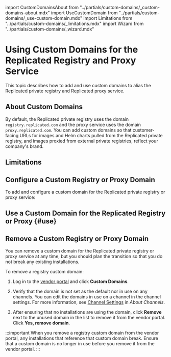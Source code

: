 import CustomDomainsAbout from "../partials/custom-domains/_custom-domains-about.mdx"
import UseCustomDomain from "../partials/custom-domains/_use-custom-domain.mdx"
import Limitations from "../partials/custom-domains/_limitations.mdx"
import Wizard from "../partials/custom-domains/_wizard.mdx"

# Using Custom Domains for the Replicated Registry and Proxy Service

This topic describes how to add and use custom domains to alias the Replicated private registry and Replicated proxy service.

## About Custom Domains

<CustomDomainsAbout/>

By default, the Replicated private registry uses the domain `registry.replicated.com` and the proxy service uses the domain `proxy.replicated.com`. You can add custom domains so that customer-facing URLs for images and Helm charts pulled from the Replicated private registry, and images proxied from external private registries, reflect your company's brand.

## Limitations

<Limitations/>

## Configure a Custom Registry or Proxy Domain

To add and configure a custom domain for the Replicated private registry or proxy service:

<Wizard/>

## Use a Custom Domain for the Replicated Registry or Proxy {#use}

<UseCustomDomain/>

## Remove a Custom Registry or Proxy Domain

You can remove a custom domain for the Replicated private registry or proxy service at any time, but you should plan the transition so that you do not break any existing installations.

To remove a registry custom domain:

1. Log in to the [vendor portal](https://vendor.replicated.com) and click **Custom Domains**.

1. Verify that the domain is not set as the default nor in use on any channels. You can edit the domains in use on a channel in the channel settings. For more information, see [Channel Settings](releases-about-releases#channel-settings) in _About Channels_.

1. After ensuring that no installations are using the domain, click **Remove** next to the unused domain in the list to remove it from the vendor portal. Click **Yes, remove domain**.

  :::important
  When you remove a registry custom domain from the vendor portal, any installations that reference that custom domain break. Ensure that a custom domain is no longer in use before you remove it from the vendor portal.
  :::